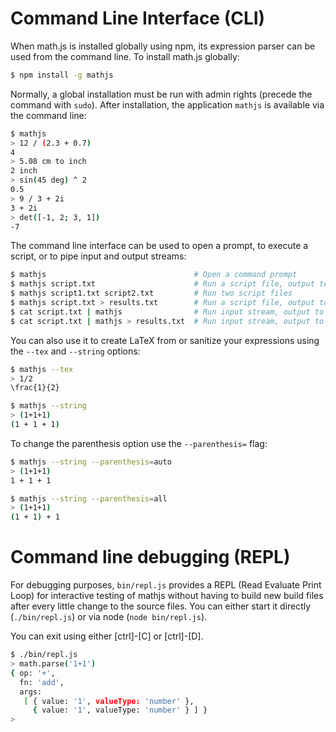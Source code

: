 # Command Line Interface (CLI)

When math.js is installed globally using npm, its expression parser can be used
from the command line. To install math.js globally:

```bash
$ npm install -g mathjs
```

Normally, a global installation must be run with admin rights (precede the
command with `sudo`). After installation, the application `mathjs` is available
via the command line:

```bash
$ mathjs
> 12 / (2.3 + 0.7)
4
> 5.08 cm to inch
2 inch
> sin(45 deg) ^ 2
0.5
> 9 / 3 + 2i
3 + 2i
> det([-1, 2; 3, 1])
-7
```

The command line interface can be used to open a prompt, to execute a script,
or to pipe input and output streams:

```bash
$ mathjs                                 # Open a command prompt
$ mathjs script.txt                      # Run a script file, output to console
$ mathjs script1.txt script2.txt         # Run two script files
$ mathjs script.txt > results.txt        # Run a script file, output to file
$ cat script.txt | mathjs                # Run input stream, output to console
$ cat script.txt | mathjs > results.txt  # Run input stream, output to file
```

You can also use it to create LaTeX from or sanitize your expressions using the
`--tex` and `--string` options:

```bash
$ mathjs --tex
> 1/2
\frac{1}{2}
```

```bash
$ mathjs --string
> (1+1+1)
(1 + 1 + 1)
```

To change the parenthesis option use the `--parenthesis=` flag:

```bash
$ mathjs --string --parenthesis=auto
> (1+1+1)
1 + 1 + 1
```

```bash
$ mathjs --string --parenthesis=all
> (1+1+1)
(1 + 1) + 1
```

# Command line debugging (REPL)

For debugging purposes, `bin/repl.js` provides a REPL (Read Evaluate Print Loop)
for interactive testing of mathjs without having to build new build files after every
little change to the source files. You can either start it directly (`./bin/repl.js`) or
via node (`node bin/repl.js`).

You can exit using either [ctrl]-[C] or [ctrl]-[D].

```bash
$ ./bin/repl.js 
> math.parse('1+1')
{ op: '+',
  fn: 'add',
  args: 
   [ { value: '1', valueType: 'number' },
     { value: '1', valueType: 'number' } ] }
> 
```
